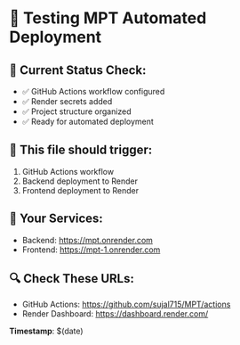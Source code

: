 # 🧪 Testing MPT Automated Deployment

## 🎯 **Current Status Check:**
- ✅ GitHub Actions workflow configured
- ✅ Render secrets added
- ✅ Project structure organized
- ✅ Ready for automated deployment

## 🚀 **This file should trigger:**
1. GitHub Actions workflow
2. Backend deployment to Render
3. Frontend deployment to Render

## 📱 **Your Services:**
- Backend: https://mpt.onrender.com
- Frontend: https://mpt-1.onrender.com

## 🔍 **Check These URLs:**
- GitHub Actions: https://github.com/sujal715/MPT/actions
- Render Dashboard: https://dashboard.render.com/

**Timestamp**: $(date)
